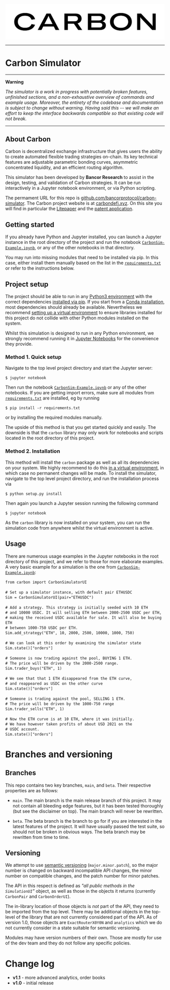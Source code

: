 ![Carbon Logo](logo-carbon.jpeg)
* * * * * * * * * * * * * * * * * * * * * * * * * * * * * * * * * * * * * * * * * * * * * * * * * * * * * * * *
# Carbon Simulator
* * * * * * * * * * * * * * * * * * * * * * * * * * * * * * * * * * * * * * * * * * * * * * * * * * * * * * * *


**Warning**

_The simulator is a work in progress with potentially broken features, unfinished sections, and a non-exhaustive overview of commands and example usage. Moreover, the entirety of the codebase and documentation is subject to change without warning. Having said this -- we will make an effort to keep the interface backwards compatible so that existing code will not break._

* * * * * * * * * * * * * * * * * * * * * * * * * * * * * * * * * * * * * * * * * * * * * * * * * * * * * * * *


## About Carbon

Carbon is decentralized exchange infrastructure that gives users the ability to create automated flexible trading strategies on-chain. Its key technical features are adjustable parametric bonding curves, asymmetric concentrated liquidity, and an efficient routing algorithm.

This simulator has been developed by **Bancor Research** to assist in the design, testing, and validation of Carbon strategies. It can be run interactively in a Jupyter notebook environment, or via Python scripting.

The permament URL for this repo is [github.com/bancorprotocol/carbon-simulator][repo]. The Carbon project website is at [carbondefi.xyz][carbon]. On this site you will find in particular the [Litepaper][litepaper] and the [patent application][patent]. 

[carbon]:https://carbondefi.xyz
[litepaper]:https://carbondefi.xyz/r/LitePaper.pdf
[patent]:https://carbondefi.xyz/r/Patent.pdf
[repo]:https://github.com/bancorprotocol/carbon-simulator/


## Getting started

If you already have Python and Jupyter installed, you can launch a Jupyter instance in the root directory of the project and run the notebook [`CarbonSim-Example.ipynb`][cse], or any of the other notebooks in that directory. 

You may run into missing modules that need to be installed via pip. In this case, either install them manually based on the list in the [`requirements.txt`][rqt] or refer to the instructions below.

[cse]:https://github.com/bancorprotocol/carbon-simulator/blob/main/CarbonSim-Example.ipynb
[rqt]:https://github.com/bancorprotocol/carbon-simulator/blob/main/requirements.txt


## Project setup

The project should be able to run in any [Python3 environment][python] with the correct dependencies [installed via pip][pip]. If you start from a [Conda installation][conda], most dependencies should already be available. Nevertheless we recommend [setting up a virtual environment][venv] to ensure libraries installed for this project do not collide with other Python modules installed on the system.

Whilst this simulation is designed to run in any Python environment, we strongly recommend running it in [Jupyter Notebooks][jupyter] for the convenience they provide.

[venv]:https://docs.python.org/3/library/venv.html
[jupyter]:https://docs.jupyter.org/en/latest/start/index.html#next-step-install-jupyter-locally
[python]:https://www.python.org/downloads/
[conda]:https://conda.io/projects/conda/en/latest/user-guide/install/index.html
[pip]:https://pip.pypa.io/en/stable/cli/pip_install/


### Method 1. Quick setup

Navigate to the top level project directory and start the Jupyter server:

````{tab} PyPI
$ jupyter notebook
````

Then run the notebook [`CarbonSim-Example.ipynb`][cse] or any of the other notebooks. If you are getting import errors, make sure all modules from [`requirements.txt`][rqt] are installed, eg by running


````{tab} PyPI
$ pip install -r requirements.txt
````

or by installing the required modules manually. 

The upside of this method is that you get started quickly and easily. The downside is that the `carbon` library may only work for notebooks and scripts located in the root directory of this project.

### Method 2. Installation

This method will install the `carbon` package as well as all its dependencies on your system. We highly recommend to do this [in a virtual environment][venv], in which case no permanent changes will be made. To install the simulator, navigate to the top level project directory, and run the installation process via
````{tab} PyPI
$ python setup.py install
````

Then again you launch a Jupyter session running the following command
````{tab} PyPI
$ jupyter notebook
````

As the `carbon` library is now installed on your system, you can run the simulation code from anywhere whilst the virtual environment is active.


## Usage

There are numerous usage examples in the Jupyter notebooks in the root directory of this project, and we refer to those for more elaborate examples. A very basic example for a simulation is the one from [`CarbonSim-Example.ipynb`][cse]:

````{tab} PyPI
from carbon import CarbonSimulatorUI

# Set up a simulator instance, with default pair ETHUSDC
Sim = CarbonSimulatorUI(pair="ETHUSDC")

# Add a strategy. This strategy is initially seeded with 10 ETH
# and 10000 USDC. It will selling ETH between 2000-2500 USDC per ETH,
# making the received USDC available for sale. It will also be buying ETH 
# between 1000-750 USDC per ETH.
Sim.add_strategy("ETH", 10, 2000, 2500, 10000, 1000, 750)

# We can look at this order by examining the simulator state
Sim.state()["orders"]

# Someone is now trading against the pool, BUYING 1 ETH.
# The price will be driven by the 2000-2500 range.
Sim.trader_buys("ETH", 1)

# We see that that 1 ETH disappeared from the ETH curve,
# and reappeared as USDC on the other curve
Sim.state()["orders"]

# Someone is trading against the pool, SELLING 1 ETH.
# The price will be driven by the 1000-750 range
Sim.trader_sells("ETH", 1)

# Now the ETH curve is at 10 ETH, where it was initially.
# We have however taken profits of about USD 2021 on the 
# USDC account.
Sim.state()["orders"]
````
# Branches and versioning

## Branches
This repo contains two key branches, `main`, and `beta`. Their respective properties are as follows:

- `main`. The main branch is the main release branch of this project. It may not contain all bleeding edge features, but it has been tested thoroughly (but see the disclaimer on top). The main branch will never be rewritten.

- `beta`. The beta branch is the branch to go for if you are interested in the latest features of the project. It will have usually passed the test suite, so should not be broken in obvious ways. The beta branch may be rewritten from time to time.


## Versioning

We attempt to use [semantic versioning][semver] (`major.minor.patch`), so the major number is changed on backward incompatible API changes, the minor number on compatible changes, and the patch number for minor patches.

The API in this respect is defined as _"all public methods in the `SimulationUI`"_ object, as well as those in the objects it returns (currently `CarbonPair` and `CarbonOrderUI`). 

The in-library location of those objects is _not_ part of the API, they need to be imported from the top level. There may be additional objects in the top-level of the library that are not currently considered part of the API. As of version 1.0, those objects are `ExactRouterX0Y0N` and `analytics` which we do not currently consider in a state suitable for semantic versioning. 

Modules may have version numbers of their own. Those are mostly for use of the dev team and they do not follow any specific policies.

[semver]:https://semver.org/

# Change log

- **v1.1** - more advanced analytics, order books
- **v1.0** - initial release